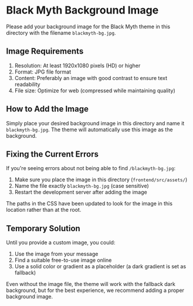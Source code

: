 # Black Myth Background Image

Please add your background image for the Black Myth theme in this directory with the filename `blackmyth-bg.jpg`.

## Image Requirements

1. Resolution: At least 1920x1080 pixels (HD) or higher
2. Format: JPG file format
3. Content: Preferably an image with good contrast to ensure text readability
4. File size: Optimize for web (compressed while maintaining quality)

## How to Add the Image

Simply place your desired background image in this directory and name it `blackmyth-bg.jpg`. The theme will automatically use this image as the background.

## Fixing the Current Errors

If you're seeing errors about not being able to find `/blackmyth-bg.jpg`:

1. Make sure you place the image in this directory (`frontend/src/assets/`)
2. Name the file exactly `blackmyth-bg.jpg` (case sensitive)
3. Restart the development server after adding the image

The paths in the CSS have been updated to look for the image in this location rather than at the root.

## Temporary Solution

Until you provide a custom image, you could:
1. Use the image from your message
2. Find a suitable free-to-use image online
3. Use a solid color or gradient as a placeholder (a dark gradient is set as fallback)

Even without the image file, the theme will work with the fallback dark background, but for the best experience, we recommend adding a proper background image. 